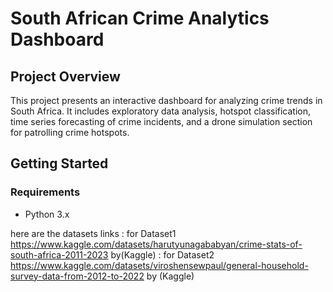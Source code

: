 # South African Crime Analytics Dashboard

## Project Overview

This project presents an interactive dashboard for analyzing crime trends in South Africa. It includes exploratory data analysis, hotspot classification, time series forecasting of crime incidents, and a drone simulation section for patrolling crime hotspots.

## Getting Started

### Requirements

- Python 3.x

here are the datasets links : for Dataset1 https://www.kaggle.com/datasets/harutyunagababyan/crime-stats-of-south-africa-2011-2023 by(Kaggle)
                            : for Dataset2 https://www.kaggle.com/datasets/viroshensewpaul/general-household-survey-data-from-2012-to-2022 by (Kaggle)
